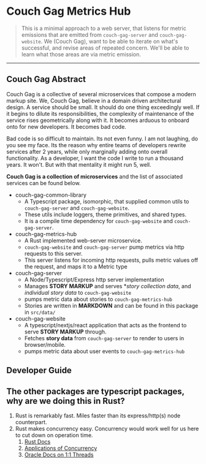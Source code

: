 # Couch Gag Metrics Hub

> This is a minimal approach to a web server, that listens for metric emissions that are emitted from `couch-gag-server` and `couch-gag-website`. We (Couch Gag), want to be able to iterate on what's successful, and revise areas of repeated concern. We'll be able to learn what those areas are via metric emission.

---

## Couch Gag Abstract

Couch Gag is a collective of several microservices that compose a modern markup site. We, Couch Gag, believe in a domain driven architectural design. A service should be small. It should do one thing exceedingly well. If it begins to dilute its responsibilities, the complexity of maintenance of the service rises geometrically along with it. It becomes arduous to onboard onto for new developers. It becomes bad code.

Bad code is so difficult to maintain. Its not even funny. I am not laughing, do you see my face. Its the reason why entire teams of developers rewrite services after 2 years, while only marginally adding onto overall functionality. As a developer, I want the code I write to run a thousand years. It won't. But with that mentality it might run 5, well.

**Couch Gag is a collection of microservices** and the list of associated services can be found below.

- couch-gag-common-library
  - A Typescript package, isomorphic, that supplied common utils to `couch-gag-server` and `couch-gag-website`. 
  - These utils include loggers, theme primitives, and shared types.
  - It is a compile time dependency for `couch-gag-website` and `couch-gag-server`.
- couch-gag-metrics-hub
  - A Rust implemented web-server microservice.
  - `couch-gag-website` and `couch-gag-server` pump metrics via http requests to this server.
  - This server listens for incoming http requests, pulls metric values off the request, and maps it to a Metric type
- couch-gag-server
  - A Node/Typescript/Express http server implementation
  - Manages **STORY MARKUP** and serves **story collection data*, and *individual story data* to `couch-gag-website`
  - pumps metric data about stories to `couch-gag-metrics-hub` 
  - Stories are written in **MARKDOWN** and can be found in this package in `src/data/`
- couch-gag-website
  - A typescript/nextjs/react application that acts as the frontend to serve **STORY MARKUP** through.
  - Fetches **story data** from `couch-gag-server` to render to users in browser/mobile.
  - pumps metric data about user events to `couch-gag-metrics-hub`

## Developer Guide

## The other packages are typescript packages, why are we doing this in Rust?

1. Rust is remarkably fast. Miles faster than its express/http(s) node counterpart.
2. Rust makes concurrency easy. Concurrency would work well for us here to cut down on operation time.
   1. [Rust Docs](https://doc.rust-lang.org/book/ch16-00-concurrency.html)
   2. [Applications of Concurrency](https://doc.rust-lang.org/book/ch16-01-threads.html#:~:text=For%20example%2C%20a%20web%20server%20could%20have%20multiple%20threads%20so%20that%20it%20could%20respond%20to%20more%20than%20one%20request%20at%20the%20same%20time.)
   3. [Oracle Docs on 1:1 Threads](https://docs.oracle.com/cd/E19620-01/805-4031/6j3qv1oej/index.html#:~:text=The%20one%2Dto%2Done%20model%20(one%20user%20thread%20to%20one%20kernel%20thread)%20is%20among%20the%20earliest%20implementations%20of%20true%20multithreading.%20In%20this%20implementation%2C%20each%20user%2Dlevel%20thread%20created%20by%20the%20application%20is%20known%20to%20the%20kernel%2C%20and%20all%20threads%20can%20access%20the%20kernel%20at%20the%20same%20time.)
